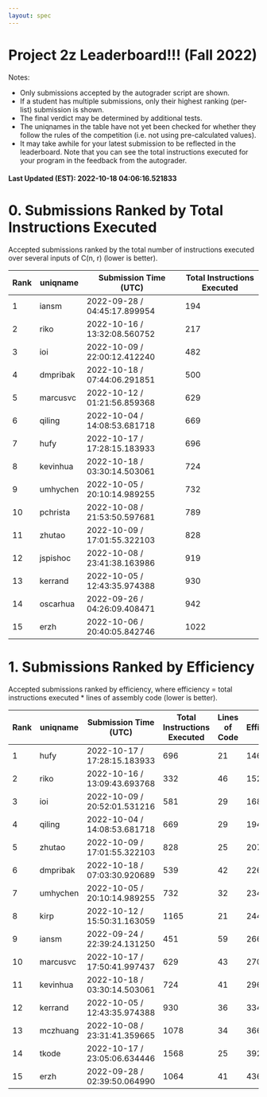 ```yaml
---
layout: spec
---
```


Project 2z Leaderboard!!! (Fall 2022)
==============================
Notes:
- Only submissions accepted by the autograder script are shown.
- If a student has multiple submissions, only their highest ranking (per-list) submission is shown.
- The final verdict may be determined by additional tests.
- The uniqnames in the table have not yet been checked for whether they follow the rules of the competition (i.e. not using pre-calculated values).
- It may take awhile for your latest submission to be reflected in the leaderboard. Note that you can see the total instructions executed for your program in the feedback from the autograder.


#### Last Updated (EST): 2022-10-18 04:06:16.521833

# 0. Submissions Ranked by Total Instructions Executed
Accepted submissions ranked by the total number of instructions executed over several inputs of C(n, r) (lower is better).

| Rank  | uniqname | Submission Time (UTC) | Total Instructions Executed |
|---|---|---|---|
| 1 | iansm | 2022-09-28 / 04:45:17.899954 | 194 |
| 2 | riko | 2022-10-16 / 13:32:08.560752 | 217 |
| 3 | ioi | 2022-10-09 / 22:00:12.412240 | 482 |
| 4 | dmpribak | 2022-10-18 / 07:44:06.291851 | 500 |
| 5 | marcusvc | 2022-10-12 / 01:21:56.859368 | 629 |
| 6 | qiling | 2022-10-04 / 14:08:53.681718 | 669 |
| 7 | hufy | 2022-10-17 / 17:28:15.183933 | 696 |
| 8 | kevinhua | 2022-10-18 / 03:30:14.503061 | 724 |
| 9 | umhychen | 2022-10-05 / 20:10:14.989255 | 732 |
| 10 | pchrista | 2022-10-08 / 21:53:50.597681 | 789 |
| 11 | zhutao | 2022-10-09 / 17:01:55.322103 | 828 |
| 12 | jspishoc | 2022-10-08 / 23:41:38.163986 | 919 |
| 13 | kerrand | 2022-10-05 / 12:43:35.974388 | 930 |
| 14 | oscarhua | 2022-09-26 / 04:26:09.408471 | 942 |
| 15 | erzh | 2022-10-06 / 20:40:05.842746 | 1022 |


# 1. Submissions Ranked by Efficiency
Accepted submissions ranked by efficiency, where efficiency = total instructions executed * lines of assembly code (lower is better).

| Rank  | uniqname | Submission Time (UTC) | Total Instructions Executed |Lines of Code | Efficiency |
|---|---|---|---|---|---|
| 1 | hufy | 2022-10-17 / 17:28:15.183933 | 696 | 21 | 14616 |
| 2 | riko | 2022-10-16 / 13:09:43.693768 | 332 | 46 | 15272 |
| 3 | ioi | 2022-10-09 / 20:52:01.531216 | 581 | 29 | 16849 |
| 4 | qiling | 2022-10-04 / 14:08:53.681718 | 669 | 29 | 19401 |
| 5 | zhutao | 2022-10-09 / 17:01:55.322103 | 828 | 25 | 20700 |
| 6 | dmpribak | 2022-10-18 / 07:03:30.920689 | 539 | 42 | 22638 |
| 7 | umhychen | 2022-10-05 / 20:10:14.989255 | 732 | 32 | 23424 |
| 8 | kirp | 2022-10-12 / 15:50:31.163059 | 1165 | 21 | 24465 |
| 9 | iansm | 2022-09-24 / 22:39:24.131250 | 451 | 59 | 26609 |
| 10 | marcusvc | 2022-10-17 / 17:50:41.997437 | 629 | 43 | 27047 |
| 11 | kevinhua | 2022-10-18 / 03:30:14.503061 | 724 | 41 | 29684 |
| 12 | kerrand | 2022-10-05 / 12:43:35.974388 | 930 | 36 | 33480 |
| 13 | mczhuang | 2022-10-08 / 23:31:41.359665 | 1078 | 34 | 36652 |
| 14 | tkode | 2022-10-17 / 23:05:06.634446 | 1568 | 25 | 39200 |
| 15 | erzh | 2022-09-28 / 02:39:50.064990 | 1064 | 41 | 43624 |

